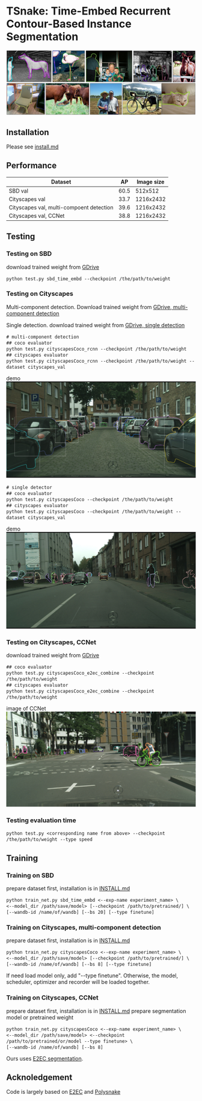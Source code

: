 # TSnake: Time-Embed Recurrent Contour-Based Instance Segmentation
![](demo/sbd_demo.png)

##  Installation
Please see [install.md](INSTALL.md)

## Performance

|Dataset|AP|Image size|
|--|--|--|
| SBD val | 60.5 | 512x512 |
| Cityscapes val | 33.7 | 1216x2432 |
| Cityscapes val, multi-compoent detection | 39.6 | 1216x2432 |
| Cityscapes val, CCNet | 38.8 | 1216x2432 |

## Testing
### Testing on SBD
download trained weight from [GDrive](https://drive.google.com/file/d/1kjl-bTI7bQsBjvB_XxJxFT4yiWsqKAF7/view?usp=drive_link)
```
python test.py sbd_time_embd --checkpoint /the/path/to/weight
```
### Testing on Cityscapes
Multi-component detection. Download trained weight from [GDrive, multi-component detection](https://drive.google.com/file/d/185XzMG20Cp5K7ziNHlFbTnzHWar9wAC4/view?usp=drive_link)

Single detection. download trained weight from [GDrive, single detection](https://drive.google.com/file/d/1BtQ4dhs8LPRP3vMBs5ZkX504U0QUtP-m/view?usp=drive_link)
```
# multi-component detection
## coco evaluator
python test.py cityscapesCoco_rcnn --checkpoint /the/path/to/weight
## cityscapes evaluator
python test.py cityscapesCoco_rcnn --checkpoint /the/path/to/weight --dataset cityscapes_val
```
demo
![](demo/city_rcnn_demo.jpg)
```
# single detector
## coco evaluator
python test.py cityscapesCoco --checkpoint /the/path/to/weight
## cityscapes evaluator
python test.py cityscapesCoco --checkpoint /the/path/to/weight --dataset cityscapes_val
```
demo
![](demo/city_single_demo.jpg)
### Testing on Cityscapes, CCNet
download trained weight from [GDrive](https://drive.google.com/file/d/10QmUBFBiNKNy6B6G65KI27HJFIzzQjXk/view?usp=drive_link)
```
## coco evaluator
python test.py cityscapesCoco_e2ec_combine --checkpoint /the/path/to/weight
## cityscapes evaluator
python test.py cityscapesCoco_e2ec_combine --checkpoint /the/path/to/weight
```
image of CCNet
![](demo/ccnet_demo.jpg)
### Testing evaluation time
```
python test.py <corresponding name from above> --checkpoint /the/path/to/weight --type speed
```

## Training
### Training on SBD
prepare dataset first, installation is in [INSTALL.md](./INSTALL.md)
```
python train_net.py sbd_time_embd <--exp-name experiment_name> \
<--model_dir /path/save/model> [--checkpoint /path/to/pretrained/] \
[--wandb-id /name/of/wandb] [--bs 20] [--type finetune]
```
### Training on Cityscapes, multi-component detection
prepare dataset first, installation is in [INSTALL.md](./INSTALL.md)
```
python train_net.py cityscapesCoco <--exp-name experiment_name> \
<--model_dir /path/save/model> [--checkpoint /path/to/pretrained/] \
[--wandb-id /name/of/wandb] [--bs 8] [--type finetune]
```
If need load model only, add "--type finetune". Otherwise, the model, scheduler, optimizer and recorder will be loaded together.
### Training on Cityscapes, CCNet
prepare dataset first, installation is in [INSTALL.md](./INSTALL.md)
prepare segmentation model or pretrained weight
```
python train_net.py cityscapesCoco <--exp-name experiment_name> \
<--model_dir /path/save/model> <--checkpoint /path/to/pretrained/or/model --type finetune> \
[--wandb-id /name/of/wandb] [--bs 8] 
```
Ours uses [E2EC segmentation](https://github.com/zhang-tao-whu/e2ec).
## Acknoledgement
Code is largely based on [E2EC](https://github.com/zhang-tao-whu/e2ec) and [Polysnake](https://github.com/fh2019ustc/PolySnake)
